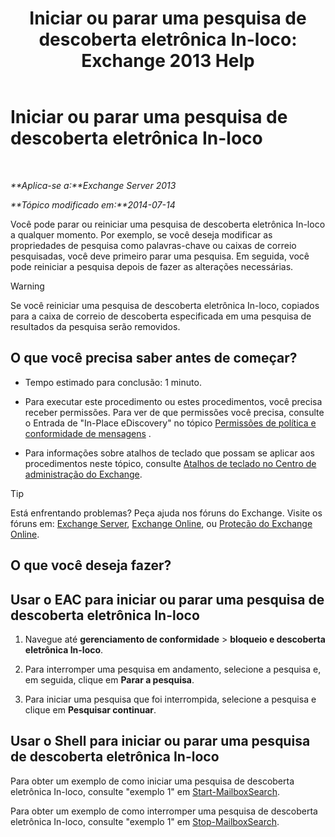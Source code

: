 ﻿---
title: 'Iniciar ou parar uma pesquisa de descoberta eletrônica In-loco: Exchange 2013 Help'
TOCTitle: Iniciar ou parar uma pesquisa de descoberta eletrônica In-loco
ms:assetid: 0d546763-4bf5-4523-91f4-d181b7ee4ac2
ms:mtpsurl: https://technet.microsoft.com/pt-br/library/Dd335090(v=EXCHG.150)
ms:contentKeyID: 50484936
ms.date: 05/22/2018
mtps_version: v=EXCHG.150
ms.translationtype: MT
---

# Iniciar ou parar uma pesquisa de descoberta eletrônica In-loco

 

_**Aplica-se a:**Exchange Server 2013_

_**Tópico modificado em:**2014-07-14_

Você pode parar ou reiniciar uma pesquisa de descoberta eletrônica In-loco a qualquer momento. Por exemplo, se você deseja modificar as propriedades de pesquisa como palavras-chave ou caixas de correio pesquisadas, você deve primeiro parar uma pesquisa. Em seguida, você pode reiniciar a pesquisa depois de fazer as alterações necessárias.


> [!WARNING]
> Se você reiniciar uma pesquisa de descoberta eletrônica In-loco, copiados para a caixa de correio de descoberta especificada em uma pesquisa de resultados da pesquisa serão removidos.



## O que você precisa saber antes de começar?

  - Tempo estimado para conclusão: 1 minuto.

  - Para executar este procedimento ou estes procedimentos, você precisa receber permissões. Para ver de que permissões você precisa, consulte o Entrada de "In-Place eDiscovery" no tópico [Permissões de política e conformidade de mensagens](messaging-policy-and-compliance-permissions-exchange-2013-help.md) .

  - Para informações sobre atalhos de teclado que possam se aplicar aos procedimentos neste tópico, consulte [Atalhos de teclado no Centro de administração do Exchange](keyboard-shortcuts-in-the-exchange-admin-center-exchange-online-protection-help.md).


> [!TIP]
> Está enfrentando problemas? Peça ajuda nos fóruns do Exchange. Visite os fóruns em: <A href="https://go.microsoft.com/fwlink/p/?linkid=60612">Exchange Server</A>, <A href="https://go.microsoft.com/fwlink/p/?linkid=267542">Exchange Online</A>, ou <A href="https://go.microsoft.com/fwlink/p/?linkid=285351">Proteção do Exchange Online</A>.



## O que você deseja fazer?

## Usar o EAC para iniciar ou parar uma pesquisa de descoberta eletrônica In-loco

1.  Navegue até **gerenciamento de conformidade** \> **bloqueio e descoberta eletrônica In-loco**.

2.  Para interromper uma pesquisa em andamento, selecione a pesquisa e, em seguida, clique em **Parar a pesquisa**.

3.  Para iniciar uma pesquisa que foi interrompida, selecione a pesquisa e clique em **Pesquisar continuar**.

## Usar o Shell para iniciar ou parar uma pesquisa de descoberta eletrônica In-loco

Para obter um exemplo de como iniciar uma pesquisa de descoberta eletrônica In-loco, consulte "exemplo 1" em [Start-MailboxSearch](https://technet.microsoft.com/pt-br/library/dd351245\(v=exchg.150\)).

Para obter um exemplo de como interromper uma pesquisa de descoberta eletrônica In-loco, consulte "exemplo 1" em [Stop-MailboxSearch](https://technet.microsoft.com/pt-br/library/dd351075\(v=exchg.150\)).

